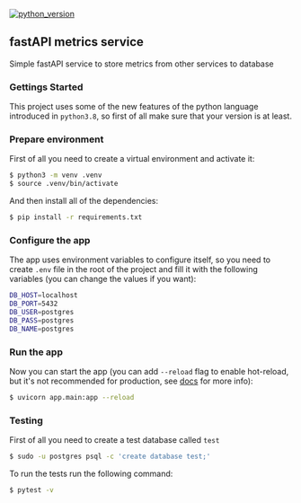 [![python_version](https://img.shields.io/badge/python-3.8-brightgreen.svg?logo=Python&logoColor=white)](https://www.python.org/)


## fastAPI metrics service

Simple fastAPI service to store metrics from other services to database

### Gettings Started

This project uses some of the new features of the python language introduced in `python3.8`, so first of all make sure that your version is at least.

### Prepare environment

First of all you need to create a virtual environment and activate it:

```bash
$ python3 -m venv .venv
$ source .venv/bin/activate
```

And then install all of the dependencies:

```bash
$ pip install -r requirements.txt
```

### Configure the app

The app uses environment variables to configure itself, so you need to create `.env` file in the root of the project and fill it with the following variables (you can change the values if you want):

```bash
DB_HOST=localhost
DB_PORT=5432
DB_USER=postgres
DB_PASS=postgres
DB_NAME=postgres
```

### Run the app

Now you can start the app (you can add `--reload` flag to enable hot-reload, but it's not recommended for production, see [docs](https://www.uvicorn.org/deployment/#running-with-gunicorn) for more info):

```bash
$ uvicorn app.main:app --reload
```

### Testing

First of all you need to create a test database called `test`

```bash
$ sudo -u postgres psql -c 'create database test;'
```

To run the tests run the following command:

```bash
$ pytest -v
```
